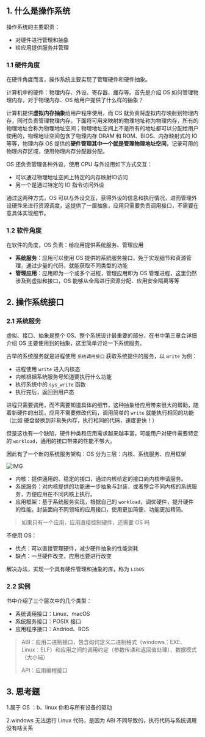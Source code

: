 
## 1. 什么是操作系统

操作系统的主要职责：

- 对硬件进行管理和抽象
- 给应用提供服务并管理

### 1.1 硬件角度

在硬件角度而言，操作系统主要实现了管理硬件和硬件抽象。

计算机中的硬件：物理内存、外设、寄存器、缓存等。首先是介绍 OS 如何管理物理内存，对于物理内存、OS 给用户提供了什么样的抽象？

计算机提供**虚拟内存抽象**给用户程序使用，而 OS 就负责将虚拟内存映射到物理内存，同时负责管理物理内存。下面将可用来映射的物理地址称为物理内存，所有的物理地址合称为物理地址空间；物理地址空间上不是所有的地址都可以分配给用户使用的，物理地址空间包含了物理内存 DRAM 和 ROM、BIOS、内存映射式的 IO 等等，物理内存 OS 提供的**硬件管理其中一个就是管理物理地址空间**，记录可用的物理内存区域，使用物理内存分配器分配。

OS 还负责管理各种外设，使用 CPU 与外设用如下方式交互：

- 可以通过物理地址空间上特定的内存映射IO访问
- 另一个是通过特定的 IO 指令访问外设

通过这两种方式，OS 可以与外设交互，获得外设的信息和执行情况，进而管理外设硬件来进行资源调度，这提供了一层抽象，应用只需要负责调用接口，不需要在意具体实现细节。

### 1.2 软件角度

在软件的角度，OS 负责：给应用提供系统服务、管理应用

- **系统服务**：应用可以使用 OS 提供的系统服务接口，免于实现细节和资源管理，通过少量的代码，就能获取不同类型的功能
- **管理应用**：应用即为一个或多个进程，管理应用即为 OS 管理进程，这里仍然涉及到虚拟和接口，OS 能够从全局进行资源分配、应用安全隔离等等


## 2. 操作系统接口

### 2.1 系统服务

虚拟、接口、抽象是整个 OS、整个系统设计最重要的部分，在书中第三章会详细介绍 OS 主要使用到的抽象，这里简单讨论一下系统服务。

古早的系统服务就是进程使用 `系统调用接口` 获取系统提供的服务，以 `write` 为例：

- 进程使用 `write` 进入内核态
- 内核根据系统服务号知道要执行什么功能
- 执行系统中的 `sys_write` 函数
- 执行完后，返回到用户态

进程只需要调用，而不需要知道具体的细节，这种抽象给应用带来很大的帮助，随着新硬件的出现，应用不需要修改代码，调用简单的 `write` 就能执行相同的功能（比如 硬盘替换到非易失内存，执行相同的代码，速度更快！）

但是这也有一个缺陷，硬件种类和应用需求越来越丰富，可能用户对硬件需要特定的 `workload`，通用的接口带来的性能不够大。

因此有了一个新的系统服务架构：OS 分为三层：内核、系统服务、应用框架

![IMG](https://image-1309461627.cos.ap-nanjing.myqcloud.com/image/markdown/os/f3/clipboard_20230404_080608.png)
- 内核：提供通用的、稳定的接口，通过内核给定的接口向内核申请服务。
- 系统服务：对内核提供的功能进一步抽象与封装，或者整合不同内核的系统服务，方便应用在不同内核上执行。
- 应用框架：基于系统服务实现，根据自己的 `workload`，调优硬件，提升硬件的性能，封装面向不同领域的应用接口，使用更加简便，功能更加精简。

> 如果只有一个应用，应用直接控制硬件，还需要 OS 吗

不使用 OS：

- 优点：可以直接管理硬件，减少硬件抽象的性能消耗
- 缺点：一旦硬件改变，应用也要进行改变

解决办法，实现一个具有硬件管理和抽象的库，称为 `LibOS`


### 2.2 实例

书中介绍了三个层次中的几个类型：

- 系统调用接口：Linux、macOS
- 系统服务接口：POSIX 接口
- 应用程序接口：Andriod、ROS

> ABI：应用二进制接口，包含如何定义二进制格式（windows：EXE、Linux：ELF）和应用之间的调用约定（参数传递和返回值处理）、数据模式（大小端）
> 
> API：应用编程接口

## 3. 思考题

1.属于 OS ：b、linux 你和与所有设备的驱动

2.windows 无法运行 Linux 代码，是因为 ABI 不同导致的，执行代码与系统调用没有啥关系